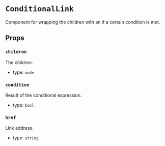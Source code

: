 `ConditionalLink`
=================

Component for wrapping the children with an <a> if a certain condition is met.

Props
-----

### `children`

The children.

- type: `node`


### `condition`

Result of the conditional expression.

- type: `bool`


### `href`

Link address.

- type: `string`

